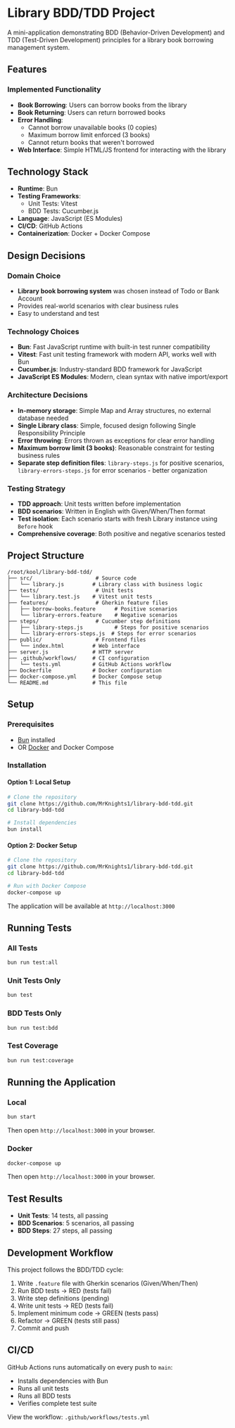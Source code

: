 # Library BDD/TDD Project

A mini-application demonstrating BDD (Behavior-Driven Development) and TDD (Test-Driven Development) principles for a library book borrowing management system.

## Features

### Implemented Functionality

- **Book Borrowing**: Users can borrow books from the library
- **Book Returning**: Users can return borrowed books
- **Error Handling**:
  - Cannot borrow unavailable books (0 copies)
  - Maximum borrow limit enforced (3 books)
  - Cannot return books that weren't borrowed
- **Web Interface**: Simple HTML/JS frontend for interacting with the library

## Technology Stack

- **Runtime**: Bun
- **Testing Frameworks**:
  - Unit Tests: Vitest
  - BDD Tests: Cucumber.js
- **Language**: JavaScript (ES Modules)
- **CI/CD**: GitHub Actions
- **Containerization**: Docker + Docker Compose

## Design Decisions

### Domain Choice
- **Library book borrowing system** was chosen instead of Todo or Bank Account
- Provides real-world scenarios with clear business rules
- Easy to understand and test

### Technology Choices
- **Bun**: Fast JavaScript runtime with built-in test runner compatibility
- **Vitest**: Fast unit testing framework with modern API, works well with Bun
- **Cucumber.js**: Industry-standard BDD framework for JavaScript
- **JavaScript ES Modules**: Modern, clean syntax with native import/export

### Architecture Decisions
- **In-memory storage**: Simple Map and Array structures, no external database needed
- **Single Library class**: Simple, focused design following Single Responsibility Principle
- **Error throwing**: Errors thrown as exceptions for clear error handling
- **Maximum borrow limit (3 books)**: Reasonable constraint for testing business rules
- **Separate step definition files**: `library-steps.js` for positive scenarios, `library-errors-steps.js` for error scenarios - better organization

### Testing Strategy
- **TDD approach**: Unit tests written before implementation
- **BDD scenarios**: Written in English with Given/When/Then format
- **Test isolation**: Each scenario starts with fresh Library instance using `Before` hook
- **Comprehensive coverage**: Both positive and negative scenarios tested

## Project Structure

```
/root/kool/library-bdd-tdd/
├── src/                    # Source code
│   └── library.js         # Library class with business logic
├── tests/                  # Unit tests
│   └── library.test.js    # Vitest unit tests
├── features/               # Gherkin feature files
│   ├── borrow-books.feature      # Positive scenarios
│   └── library-errors.feature    # Negative scenarios
├── steps/                  # Cucumber step definitions
│   ├── library-steps.js          # Steps for positive scenarios
│   └── library-errors-steps.js  # Steps for error scenarios
├── public/                 # Frontend files
│   └── index.html         # Web interface
├── server.js              # HTTP server
├── .github/workflows/     # CI configuration
│   └── tests.yml          # GitHub Actions workflow
├── Dockerfile             # Docker configuration
├── docker-compose.yml     # Docker Compose setup
└── README.md              # This file
```

## Setup

### Prerequisites

- [Bun](https://bun.sh) installed
- OR [Docker](https://www.docker.com/) and Docker Compose

### Installation

#### Option 1: Local Setup

```bash
# Clone the repository
git clone https://github.com/MrKnights1/library-bdd-tdd.git
cd library-bdd-tdd

# Install dependencies
bun install
```

#### Option 2: Docker Setup

```bash
# Clone the repository
git clone https://github.com/MrKnights1/library-bdd-tdd.git
cd library-bdd-tdd

# Run with Docker Compose
docker-compose up
```

The application will be available at `http://localhost:3000`

## Running Tests

### All Tests

```bash
bun run test:all
```

### Unit Tests Only

```bash
bun test
```

### BDD Tests Only

```bash
bun run test:bdd
```

### Test Coverage

```bash
bun run test:coverage
```

## Running the Application

### Local

```bash
bun start
```

Then open `http://localhost:3000` in your browser.

### Docker

```bash
docker-compose up
```

Then open `http://localhost:3000` in your browser.

## Test Results

- **Unit Tests**: 14 tests, all passing
- **BDD Scenarios**: 5 scenarios, all passing
- **BDD Steps**: 27 steps, all passing

## Development Workflow

This project follows the BDD/TDD cycle:

1. Write `.feature` file with Gherkin scenarios (Given/When/Then)
2. Run BDD tests → RED (tests fail)
3. Write step definitions (pending)
4. Write unit tests → RED (tests fail)
5. Implement minimum code → GREEN (tests pass)
6. Refactor → GREEN (tests still pass)
7. Commit and push

## CI/CD

GitHub Actions runs automatically on every push to `main`:
- Installs dependencies with Bun
- Runs all unit tests
- Runs all BDD tests
- Verifies complete test suite

View the workflow: `.github/workflows/tests.yml`
